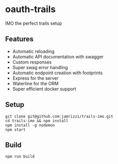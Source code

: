 # oauth-trails

IMO the perfect trails setup

## Features
* Automatic reloading
* Automatic API documentation with swagger
* Custom responses
* Super swag error handling
* Automatic endpoint creation with footprints
* Express for the server
* Waterline for the ORM
* Super efficient docker support

## Setup
```
git clone git@github.com:jamrizzi/trails-imo.git
cd trails-imo && npm install
npm install -g nodemon
npm start
```

## Build
```
npm run build
```
